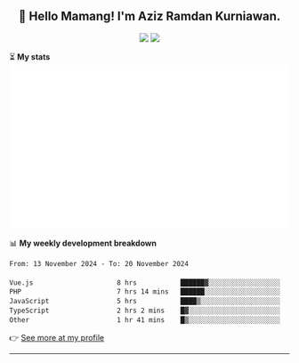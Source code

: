 <h2 align="center">👋 Hello Mamang! I'm Aziz Ramdan Kurniawan.</h2>  
<p align="center">
  <img src="https://komarev.com/ghpvc/?username=azizramdan">
  <img src="https://wakatime.com/badge/user/90056fa0-4c31-4eca-954e-2a3ac05896f9.svg">
</p>
    
⏳ **My stats**  
![](https://raw.githubusercontent.com/azizramdan/github-stats/master/generated/overview.svg#gh-dark-mode-only)

📊 **My weekly development breakdown**
<!--START_SECTION:waka-->

```txt
From: 13 November 2024 - To: 20 November 2024

Vue.js                     8 hrs           ██████▓░░░░░░░░░░░░░░░░░░   26.72 %
PHP                        7 hrs 14 mins   ██████░░░░░░░░░░░░░░░░░░░   24.16 %
JavaScript                 5 hrs           ████▒░░░░░░░░░░░░░░░░░░░░   16.71 %
TypeScript                 2 hrs 2 mins    █▓░░░░░░░░░░░░░░░░░░░░░░░   06.80 %
Other                      1 hr 41 mins    █▒░░░░░░░░░░░░░░░░░░░░░░░   05.66 %
```

<!--END_SECTION:waka-->
👉 [See more at my profile](https://wakatime.com/@azizramdan)
***
